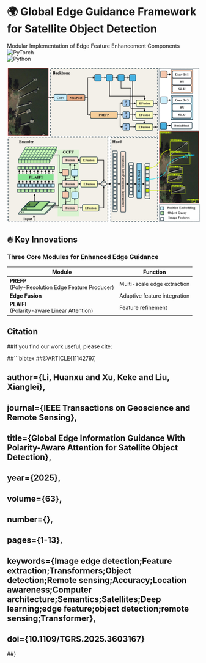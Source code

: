 # 🌍 Global Edge Guidance Framework for Satellite Object Detection  
Modular Implementation of Edge Feature Enhancement Components
![PyTorch](https://img.shields.io/badge/PyTorch-2.4.1-%23EE4C2C.svg)  
![Python](https://img.shields.io/badge/Python-3.10%2B-blue) 
 
<p align="center">
  <img src="https://github.com/Keykeykeykeykeykey/Global_Edge_Guidance/blob/main/1_1.jpg"  alt="Module Architecture" width="800"/>
</p>


 
## 🔥 Key Innovations 
### Three Core Modules for Enhanced Edge Guidance 
| Module | Function | 
|--------|----------|
| **PREFP**<br>(Poly-Resolution Edge Feature Producer) | Multi-scale edge extraction|
| **Edge Fusion** | Adaptive feature integration | 
| **PLAIFI**<br>(Polarity-aware Linear Attention) | Feature refinement | 

## Citation

##If you find our work useful, please cite:

##```bibtex
##@ARTICLE{11142797,
##  author={Li, Huanxu and Xu, Keke and Liu, Xianglei},
##  journal={IEEE Transactions on Geoscience and Remote Sensing}, 
##  title={Global Edge Information Guidance With Polarity-Aware Attention for Satellite Object Detection}, 
##  year={2025},
##  volume={63},
##  number={},
##  pages={1-13},
##  keywords={Image edge detection;Feature extraction;Transformers;Object detection;Remote sensing;Accuracy;Location awareness;Computer architecture;Semantics;Satellites;Deep learning;edge feature;object detection;remote sensing;Transformer}, 
##  doi={10.1109/TGRS.2025.3603167}
##}

